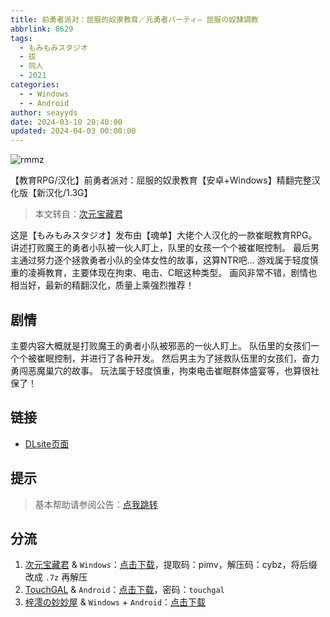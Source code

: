 ```yaml
---
title: 前勇者派对：屈服的奴隶教育／元勇者パーティ― 屈服の奴隷調教
abbrlink: 8629
tags:
  - もみもみスタジオ
  - 拔
  - 同人
  - 2021
categories:
  - - Windows
  - - Android
author: seayyds
date: 2024-03-10 20:40:00
updated: 2024-04-03 00:00:00
---
```


![rmmz](https://static.saop.cc/vns/img/rmmz.webp)

【教育RPG/汉化】前勇者派对：屈服的奴隶教育【安卓+Windows】精翻完整汉化版【新汉化/1.3G】

> 本文转自：[次元宝藏君](https://cybzacg.xyz/index.php/2023/07/10/%e3%80%90%e6%95%99%e8%82%b2rpg-%e6%b1%89%e5%8c%96%e3%80%91%e5%89%8d%e5%8b%87%e8%80%85%e6%b4%be%e5%af%b9%ef%bc%9a%e5%b1%88%e6%9c%8d%e7%9a%84%e5%a5%b4%e9%9a%b6%e6%95%99%e8%82%b2%e3%80%90%e5%ae%89/)

<!-- more -->

这是【もみもみスタジオ】发布由【魂单】大佬个人汉化的一款崔眠教育RPG。
讲述打败魔王的勇者小队被一伙人盯上，队里的女孩一个个被崔眠控制。
最后男主通过努力逐个拯救勇者小队的全体女性的故事，这算NTR吧…
游戏属于轻度慎重的凌褥教育，主要体现在拘束、电击、C眠这种类型。
画风非常不错，剧情也相当好，最新的精翻汉化，质量上乘强烈推荐！

## 剧情

主要内容大概就是打败魔王的勇者小队被邪恶的一伙人盯上。
队伍里的女孩们一个个被崔眠控制，并进行了各种开发。
然后男主为了拯救队伍里的女孩们，奋力勇闯恶魔巢穴的故事。
玩法属于轻度慎重，拘束电击崔眠群体盛宴等，也算很社保了！

## 链接

- [DLsite页面](https://www.dlsite.com/maniax/work/=/product_id/RJ343056.html)

## 提示

> 基本帮助请参阅公告：[点我跳转](/p/announcement/)

## 分流

1. [次元宝藏君](https://cybzacg.xyz/) & `Windows`：[点击下载](https://pan.baidu.com/s/1TfW6gr8qLI8yV01KNz65bg?pwd=pimv)，提取码：pimv，解压码：cybz，将后缀改成 `.7z` 再解压
2. [TouchGAL](https://www.touchgal.us/) & `Android`：[点击下载](https://pan.touchgal.net/s/gynqsL)，密码：`touchgal`
3. [梓澪の妙妙屋](https://zi0.cc/) & `Windows` + `Android`：[点击下载](https://zi0.cc/.%E3%80%90%E5%A4%8F%E9%A3%8E%E3%80%91/.%E3%80%90%E5%A4%8F%E9%A3%8E-2%E3%80%91/%E3%80%90%E5%82%AC%E7%9C%A0RPG%E6%B1%89%E5%8C%96%E8%B0%83%E6%95%99%E6%80%A7%E5%A5%B4%E3%80%91%E5%89%8D%E5%8B%87%E8%80%85%E6%B4%BE%E5%AF%B9%EF%BC%9A%E5%B1%88%E6%9C%8D%E7%9A%84%E5%A5%B4%E9%9A%B6%E6%95%99%E8%82%B2?from=search)
